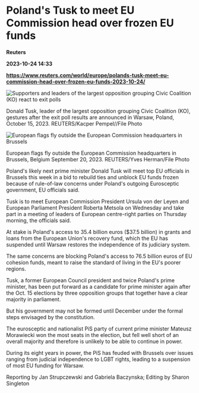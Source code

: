 # Poland's Tusk to meet EU Commission head over frozen EU funds
**Reuters**

**2023-10-24 14:33**

**https://www.reuters.com/world/europe/polands-tusk-meet-eu-commission-head-over-frozen-eu-funds-2023-10-24/**

![Supporters and leaders of the largest opposition grouping Civic Coalition (KO) react to exit polls](https://www.reuters.com/resizer/Gz46naDfV1NFdDganVTmxX_4kGQ=/1920x0/filters:quality(80)/cloudfront-us-east-2.images.arcpublishing.com/reuters/U5S7F5JHR5N7XOU3KPKVCNIHZI.jpg)

Donald Tusk, leader of the largest opposition grouping Civic Coalition (KO), gestures after the exit poll results are announced in Warsaw, Poland, October 15, 2023. REUTERS/Kacper Pempel//File Photo

![European flags fly outside the European Commission headquarters in Brussels](https://www.reuters.com/resizer/8Fwt5HTkDZDddNg9DuH1odKWKlQ=/1920x0/filters:quality(80)/cloudfront-us-east-2.images.arcpublishing.com/reuters/KFAKLNFRPFPFVDXGZDEGYYM444.jpg)

European flags fly outside the European Commission headquarters in Brussels, Belgium September 20, 2023. REUTERS/Yves Herman/File Photo

Poland's likely next prime minister Donald Tusk will meet top EU officials in Brussels this week in a bid to rebuild ties and unblock EU funds frozen because of rule-of-law concerns under Poland's outgoing Eurosceptic government, EU officials said.

Tusk is to meet European Commission President Ursula von der Leyen and European Parliament President Roberta Metsola on Wednesday and take part in a meeting of leaders of European centre-right parties on Thursday morning, the officials said.

At stake is Poland's access to 35.4 billion euros ($37.5 billion) in grants and loans from the European Union's recovery fund, which the EU has suspended until Warsaw restores the independence of its judiciary system.

The same concerns are blocking Poland's access to 76.5 billion euros of EU cohesion funds, meant to raise the standard of living in the EU's poorer regions.

Tusk, a former European Council president and twice Poland's prime minister, has been put forward as a candidate for prime minister again after the Oct. 15 elections by three opposition groups that together have a clear majority in parliament.

But his government may not be formed until December under the formal steps envisaged by the constitution.

The eurosceptic and nationalist PiS party of current prime minister Mateusz Morawiecki won the most seats in the election, but fell well short of an overall majority and therefore is unlikely to be able to continue in power.

During its eight years in power, the PiS has feuded with Brussels over issues ranging from judicial independence to LGBT rights, leading to a suspension of most EU funding for Warsaw.

Reporting by Jan Strupczewski and Gabriela Baczynska; Editing by Sharon Singleton